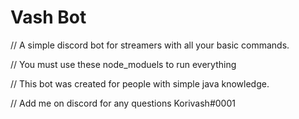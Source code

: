 # Vash Bot
// A simple discord bot for streamers with all your basic commands.

// You must use these node_moduels to run everything


// This bot was created for people with simple java knowledge.

// Add me on discord for any questions Korivash#0001
